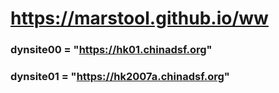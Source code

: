 # https://marstool.github.io/ww

### dynsite00 = "https://hk01.chinadsf.org"
### dynsite01 = "https://hk2007a.chinadsf.org"
